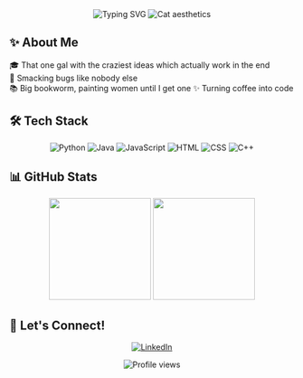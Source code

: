 <div align="center">
  <img src="https://readme-typing-svg.herokuapp.com?font=Imperial+Script&size=30&pause=1000&color=781e44&center=true&vCenter=true&width=460&lines=I'm+Val+,+your+favorite+nerdy+gal" alt="Typing SVG" />
  <img src="https://media1.tenor.com/m/fFUaQ62gNx8AAAAd/demon-girl-demon-transformation.gif" alt="Cat aesthetics" />
</div>

## ✨ About Me 

🎓 That one gal with the craziest ideas which actually work in the end  
🐜 Smacking bugs like nobody else  
📚 Big bookworm, painting women until I get one 
✨ Turning coffee into code  

## 🛠️ Tech Stack

<div align="center">
  
  ![Python](https://img.shields.io/badge/-Python-781e44?style=for-the-badge&logo=python)
  ![Java](https://img.shields.io/badge/-Java-781e44?style=for-the-badge&logo=java)
  ![JavaScript](https://img.shields.io/badge/-JavaScript-781e44?style=for-the-badge&logo=javascript)
  ![HTML](https://img.shields.io/badge/-HTML5-781e44?style=for-the-badge&logo=html5)
  ![CSS](https://img.shields.io/badge/-CSS3-781e44?style=for-the-badge&logo=css3)
  ![C++](https://img.shields.io/badge/-C++-781e44?style=for-the-badge&logo=c++)
  
</div>

## 📊 GitHub Stats

<div align="center">
  <img height="180em" src="https://github-readme-stats.vercel.app/api?username=its-cutie-valerie&show_icons=true&theme=dracula&include_all_commits=true&count_private=true"/>
  <img height="180em" src="https://github-readme-stats.vercel.app/api/top-langs/?username=its-cutie-valerie&layout=compact&langs_count=7&theme=dracula"/>
</div>

## 🌸 Let's Connect!

<div align="center">
  
[![LinkedIn](https://img.shields.io/badge/-LinkedIn-781e44?style=for-the-badge&logo=linkedin)](https://linkedin.com/in/valérie-nováková-a68960317)

  
</div>

<div align="center">
  <img src="https://komarev.com/ghpvc/?username=its-cutie-valerie&color=781e44&style=flat-square&label=Profile+Views" alt="Profile views"/>
</div>